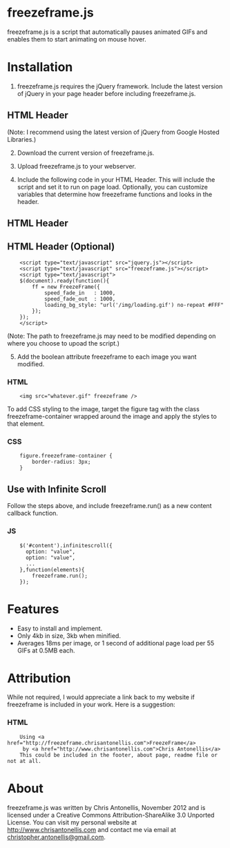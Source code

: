 freezeframe.js
==============

freezeframe.js is a script that automatically pauses animated GIFs and enables them to start animating on mouse hover.

Installation
============

1. freezeframe.js requires the jQuery framework. Include the latest version of jQuery in your page header before including freezeframe.js.

HTML Header
-----------
<script type="text/javascript" src="jquery.js"></script>

(Note: I recommend using the latest version of jQuery from Google Hosted Libraries.)

2. Download the current version of freezeframe.js.

3. Upload freezeframe.js to your webserver.

4. Include the following code in your HTML Header. This will include the script and set it to run on page load. Optionally, you can customize variables that determine how freezeframe functions and looks in the header.

HTML Header
-----------
<script type="text/javascript" src="jquery.js"></script>
<script type="text/javascript" src="freezeframe.js"></script>
<script type="text/javascript">
	ff = new FreezeFrame();
</script>

HTML Header (Optional)
----------------------
		<script type="text/javascript" src="jquery.js"></script>
		<script type="text/javascript" src="freezeframe.js"></script>
		<script type="text/javascript">
		$(document).ready(function(){
			ff = new FreezeFrame({
				speed_fade_in	: 1000,
				speed_fade_out	: 1000,
				loading_bg_style: "url('/img/loading.gif') no-repeat #FFF"
			});
		});
		</script>

(Note: The path to freezeframe.js may need to be modified depending on where you choose to upoad the script.)

5. Add the boolean attribute freezeframe to each image you want modified.

### HTML
		<img src="whatever.gif" freezeframe />

To add CSS styling to the image, target the figure tag with the class freezeframe-container wrapped around the image and apply the styles to that element.

### CSS
		figure.freezeframe-container {
			border-radius: 3px;
		}

Use with Infinite Scroll
------------------------

Follow the steps above, and include freezeframe.run() as a new content callback function.

### JS
		$('#content').infinitescroll({
		  option: "value",
		  option: "value",
		  ...
		},function(elements){
			freezeframe.run();
		});

Features
========

+ Easy to install and implement.
+ Only 4kb in size, 3kb when minified.
+ Averages 18ms per image, or 1 second of additional page load per 55 GIFs at 0.5MB each.

Attribution
===========
While not required, I would appreciate a link back to my website if freezeframe is included in your work. Here is a suggestion:

### HTML
		Using <a href="http://freezeframe.chrisantonellis.com">FreezeFrame</a>
		 by <a href="http://www.chrisantonellis.com">Chris Antonellis</a>
		This could be included in the footer, about page, readme file or not at all.

About
=====
freezeframe.js was written by Chris Antonellis, November 2012 and is licensed under a Creative Commons Attribution-ShareAlike 3.0 Unported License. You can visit my personal website at http://www.chrisantonellis.com and contact me via email at christopher.antonellis@gmail.com.